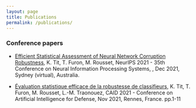 ```yaml
---
layout: page
title: Publications
permalink: /publications/
---
```


### Conference papers

* [Efficient Statistical Assessment of Neural Network Corruption Robustness](https://proceedings.neurips.cc/paper/2021/hash/4d215ab7508a3e089af43fb605dd27d1-Abstract.html), K. Tit, T. Furon, M. Rousset, NeurIPS 2021 - 35th Conference on Neural Information Processing Systems, , Dec 2021, Sydney (virtual), Australia.

* [Évaluation statistique efficace de la robustesse de classifieurs](https://hal.archives-ouvertes.fr/hal-03462156), K. Tit, T. Furon, M. Rousset, L.-M. Traonouez, CAID 2021 - Conference on Artificial Intelligence for Defense, Nov 2021, Rennes, France. pp.1-11
